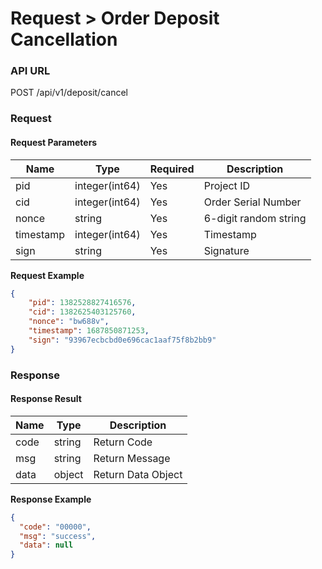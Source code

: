 # Request > Order Deposit Cancellation

### API URL

POST /api/v1/deposit/cancel

### Request

#### Request Parameters

| Name      | Type           | Required | Description           |
| --------- | -------------- | -------- | --------------------- |
| pid       | integer(int64) | Yes      | Project ID            |
| cid       | integer(int64) | Yes      | Order Serial Number   |
| nonce     | string         | Yes      | 6-digit random string |
| timestamp | integer(int64) | Yes      | Timestamp             |
| sign      | string         | Yes      | Signature             |

**Request Example**

```json
{
    "pid": 1382528827416576,
    "cid": 1382625403125760,
    "nonce": "bw688v",
    "timestamp": 1687850871253,
    "sign": "93967ecbcbd0e696cac1aaf75f8b2bb9"
}
```

### Response

#### Response Result

| Name | Type   | Description        |
| ---- | ------ | ------------------ |
| code | string | Return Code        |
| msg  | string | Return Message     |
| data | object | Return Data Object |

**Response Example**

```json
{
  "code": "00000",
  "msg": "success",
  "data": null
}
```
